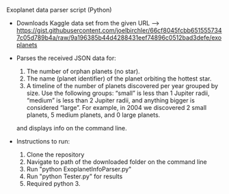 Exoplanet data parser script (Python)

* Downloads Kaggle data set from the given URL --> https://gist.githubusercontent.com/joelbirchler/66cf8045fcbb6515557347c05d789b4a/raw/9a196385b44d4288431eef74896c0512bad3defe/exoplanets
* Parses the received JSON data for:
    1) The number of orphan planets (no star).
    2) The name (planet identifier) of the planet orbiting the hottest star.
    3) A timeline of the number of planets discovered per year grouped by size. Use the following groups: “small” is less than 1 Jupiter radii, “medium” is less than 2 Jupiter radii, and anything bigger is considered “large”. For example, in 2004 we discovered 2 small planets, 5 medium planets, and 0 large planets.
    
    and displays info on the command line.

* Instructions to run:
    1) Clone the repository
    2) Navigate to path of the downloaded folder on the command line
    3) Run "python ExoplanetInfoParser.py"
    4) Run "python Tester.py" for results
    5) Required python 3.